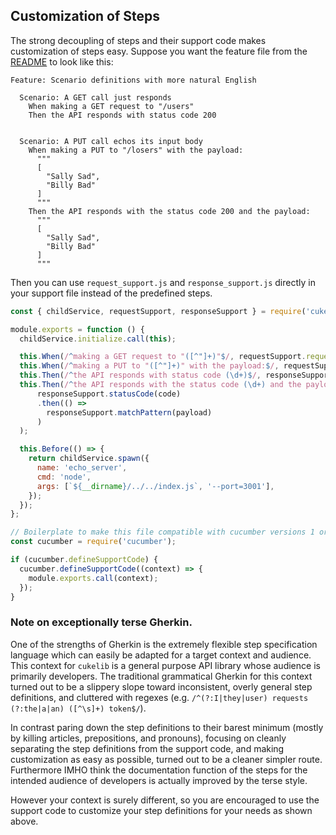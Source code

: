 ## Customization of Steps

The strong decoupling of steps and their support code makes customization of steps easy.  Suppose you want the feature file from the [README](README.md) to look like this:

```cucumber
Feature: Scenario definitions with more natural English

  Scenario: A GET call just responds
    When making a GET request to "/users"
    Then the API responds with status code 200


  Scenario: A PUT call echos its input body
    When making a PUT to "/losers" with the payload:
      """
      [
        "Sally Sad",
        "Billy Bad"
      ]
      """
    Then the API responds with the status code 200 and the payload:
      """
      [
        "Sally Sad",
        "Billy Bad"
      ]
      """
```

Then you can use `request_support.js` and `response_support.js` directly in your support file instead of the predefined steps.


```javascript
const { childService, requestSupport, responseSupport } = require('cukelib');

module.exports = function () {
  childService.initialize.call(this);

  this.When(/^making a GET request to "([^"]+)"$/, requestSupport.requestGET);
  this.When(/^making a PUT to "([^"]+)" with the payload:$/, requestSupport.requestPUT);
  this.Then(/^the API responds with status code (\d+)$/, responseSupport.statusCode);
  this.Then(/^the API responds with the status code (\d+) and the payload:$/, (code, payload) =>
      responseSupport.statusCode(code)
      .then(() =>
        responseSupport.matchPattern(payload)
      )
  );

  this.Before(() => {
    return childService.spawn({
      name: 'echo_server',
      cmd: 'node',
      args: [`${__dirname}/../../index.js`, '--port=3001'],
    });
  });
};

// Boilerplate to make this file compatible with cucumber versions 1 or 2
const cucumber = require('cucumber');

if (cucumber.defineSupportCode) {
  cucumber.defineSupportCode((context) => {
    module.exports.call(context);
  });
}
```

### Note on exceptionally terse Gherkin.

One of the strengths of Gherkin is the extremely flexible step specification language which can easily be adapted for a target context and audience. This context for `cukelib` is a general purpose API library whose audience is primarily developers. The traditional grammatical Gherkin for this context turned out to be a slippery slope toward inconsistent, overly general step definitions, and cluttered with regexes (e.g. `/^(?:I|they|user) requests (?:the|a|an) ([^\s]+) token$/`).

In contrast paring down the step definitions to their barest minimum (mostly by killing articles, prepositions, and pronouns), focusing on cleanly separating the step definitions from the support code, and making customization as easy as possible, turned out to be a cleaner simpler route. Furthermore IMHO think the documentation function of the steps for the intended audience of developers is actually improved by the terse style.

However your context is surely different, so you are encouraged to use the support code to customize your step definitions for your needs as shown above.
